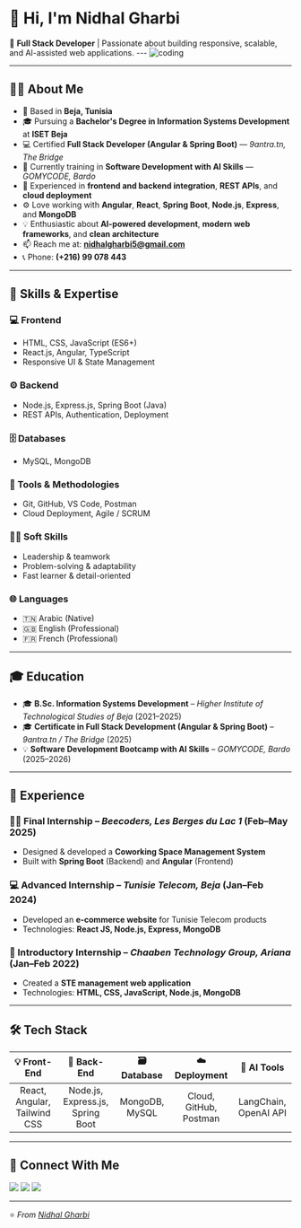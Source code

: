 # 👋 Hi, I'm Nidhal Gharbi  

🚀 **Full Stack Developer** | Passionate about building responsive, scalable, and AI-assisted web applications.    ---  ![coding](https://i.giphy.com/media/qgQUggAC3Pfv687qPC/giphy.gif)

---

## 👨‍💻 About Me  

- 📍 Based in **Beja, Tunisia**  
- 🎓 Pursuing a **Bachelor's Degree in Information Systems Development** at **ISET Beja**  
- 💻 Certified **Full Stack Developer (Angular & Spring Boot)** — *9antra.tn, The Bridge*  
- 🤖 Currently training in **Software Development with AI Skills** — *GOMYCODE, Bardo*  
- 🧩 Experienced in **frontend and backend integration**, **REST APIs**, and **cloud deployment**  
- ⚙️ Love working with **Angular**, **React**, **Spring Boot**, **Node.js**, **Express**, and **MongoDB**  
- 💡 Enthusiastic about **AI-powered development**, **modern web frameworks**, and **clean architecture**  
- 📫 Reach me at: **nidhalgharbi5@gmail.com**  
- 📞 Phone: **(+216) 99 078 443**

---

## 🧠 Skills & Expertise  

### 💻 Frontend
- HTML, CSS, JavaScript (ES6+)
- React.js, Angular, TypeScript
- Responsive UI & State Management

### ⚙️ Backend
- Node.js, Express.js, Spring Boot (Java)
- REST APIs, Authentication, Deployment

### 🗄️ Databases
- MySQL, MongoDB

### 🧰 Tools & Methodologies
- Git, GitHub, VS Code, Postman  
- Cloud Deployment, Agile / SCRUM

### 🧑‍💼 Soft Skills
- Leadership & teamwork  
- Problem-solving & adaptability  
- Fast learner & detail-oriented  

### 🌐 Languages
- 🇹🇳 Arabic (Native)
- 🇬🇧 English (Professional)  
- 🇫🇷 French (Professional)  

---

## 🎓 Education  

- 🎓 **B.Sc. Information Systems Development** – *Higher Institute of Technological Studies of Beja* (2021–2025)  
- 🎓 **Certificate in Full Stack Development (Angular & Spring Boot)** – *9antra.tn / The Bridge* (2025)  
- 💡 **Software Development Bootcamp with AI Skills** – *GOMYCODE, Bardo* (2025–2026)  

---

## 💼 Experience  

### 🧑‍💻 Final Internship – *Beecoders, Les Berges du Lac 1* (Feb–May 2025)
- Designed & developed a **Coworking Space Management System**  
- Built with **Spring Boot** (Backend) and **Angular** (Frontend)

### 💻 Advanced Internship – *Tunisie Telecom, Beja* (Jan–Feb 2024)
- Developed an **e-commerce website** for Tunisie Telecom products  
- Technologies: **React JS, Node.js, Express, MongoDB**

### 🌱 Introductory Internship – *Chaaben Technology Group, Ariana* (Jan–Feb 2022)
- Created a **STE management web application**  
- Technologies: **HTML, CSS, JavaScript, Node.js, MongoDB**

---

## 🛠 Tech Stack  

| 💡 Front-End | 🔧 Back-End | 🗃️ Database | ☁️ Deployment | 🤖 AI Tools |
|:-------------:|:------------:|:-------------:|:--------------:|:-------------:|
| React, Angular, Tailwind CSS | Node.js, Express.js, Spring Boot | MongoDB, MySQL | Cloud, GitHub, Postman | LangChain, OpenAI API |

---

## 🤝 Connect With Me  

<p align="left">
<a href="https://github.com/nidhalgharbi"><img src="https://img.shields.io/badge/GitHub-181717?style=for-the-badge&logo=github" /></a>
<a href="mailto:nidhalgharbi5@gmail.com"><img src="https://img.shields.io/badge/Gmail-D14836?style=for-the-badge&logo=gmail&logoColor=white" /></a>
<a href="https://www.linkedin.com/in/nidhal-gharbi-536140385"><img src="https://img.shields.io/badge/LinkedIn-0077B5?style=for-the-badge&logo=linkedin&logoColor=white" /></a>
</p>

---

⭐️ *From [Nidhal Gharbi](https://github.com/nidhalgharbi)*
